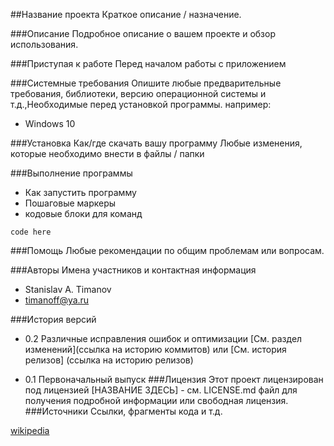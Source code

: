 ##Название проекта
Краткое описание / назначение.

###Описание
Подробное описание о вашем проекте и обзор использования.

###Приступая к работе
Перед началом работы с приложением

###Системные требования
Опишите любые предварительные требования, библиотеки, версию
операционной системы и т.д.,Необходимые перед установкой программы.
например:
 * Windows 10
 
###Установка
Как/где скачать вашу программу
Любые изменения, которые необходимо внести в файлы / папки

###Выполнение программы
* Как запустить программу
* Пошаговые маркеры
* кодовые блоки для команд

```code here```

###Помощь
Любые рекомендации по общим проблемам или вопросам.

###Авторы
Имена участников и контактная информация

* Stanislav A. Timanov
* [timanoff@ya.ru](timanoff@ya.ru)

###История версий
* 0.2
Различные исправления ошибок и оптимизации
[См. раздел изменений](ссылка на историю коммитов) или
[См. история релизов] (ссылка на историю релизов)

* 0.1
Первоначальный выпуск
###Лицензия
Этот проект лицензирован под лицензией [НАЗВАНИЕ ЗДЕСЬ] - см.
LICENSE.md файл для получения подробной информации
или свободная лицензия.
###Источники
Ссылки, фрагменты кода и т.д.

[wikipedia](https://ru.wikipedia.org)
